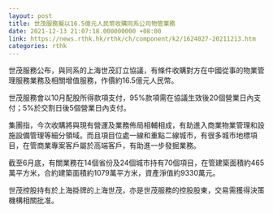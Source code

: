 ```yaml
---
layout: post
title: 世茂服務擬以16.5億元人民幣收購同系公司物管業務
date: 2021-12-13 21:07:18.000000000 +08:00
link: https://news.rthk.hk/rthk/ch/component/k2/1624027-20211213.htm
categories: rthk
---
```


世茂服務公布，與同系的上海世茂訂立協議，有條件收購對方在中國從事的物業管理服務業務及相關增值服務，作價約16.5億元人民幣。

世茂服務會以10月配股所得款項支付，95%款項需在協議生效後20個營業日內支付；5%於交割日後5個營業日內支付。

集團指，今次收購將與現有營運及業務佈局相輔相成，有助進入商業物業管理和設施設備管理等細分領域。而且項目位處一線和重點二線城市，有很多城市地標項目，在管商業專案客戶屬於高端客戶，有助進一步發掘業務。

截至6月底，有關業務在14個省份及24個城市持有70個項目，在管建築面積約465萬平方米，合約建築面積約1079萬平方米，資產淨值約9330萬元。

世茂控股持有於上海掛牌的上海世茂，亦是世茂服務的控股股東，交易需獲得決策機構相關批准。
